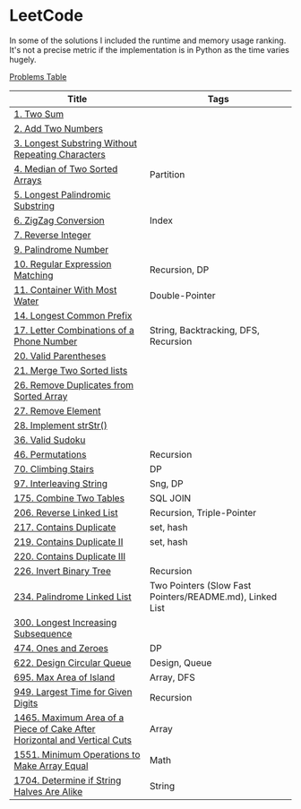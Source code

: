 # LeetCode

In some of the solutions I included the runtime and memory usage ranking. It's not a precise metric if the implementation is in Python as the time varies hugely.

[Problems Table](./Crawler/problems.md)

| Title                                                                                                                                                           | Tags                                                     |
| --------------------------------------------------------------------------------------------------------------------------------------------------------------- | -------------------------------------------------------- |
| [1. Two Sum](./Problems/1.Two-Sum/README.md)                                                                                                                    |                                                          |
| [2. Add Two Numbers](./Problems/2.Add-Two-Numbers/README.md)                                                                                                    |                                                          |
| [3. Longest Substring Without Repeating Characters](./Problems/3.Longest-Substring-Without-Repeating-Characters/README.md)                                      |                                                          |
| [4. Median of Two Sorted Arrays](./Problems/4.Median-of-Two-Sorted-Arrays/README.md)                                                                            | Partition                                                |
| [5. Longest Palindromic Substring](./Problems/5.Longest-Palindromic-Substring/README.md)                                                                        |                                                          |
| [6. ZigZag Conversion](./Problems/6.ZigZag-Conversion/README.md)                                                                                                | Index                                                    |
| [7. Reverse Integer](./Problems/7.Reverse-Integer/README.md)                                                                                                    |                                                          |
| [9. Palindrome Number](./Problems/9.Palindrome-Number/README.md)                                                                                                |                                                          |
| [10. Regular Expression Matching](./Problems/10.Regular-Expression-Matching/README.md)                                                                          | Recursion, DP                                            |
| [11. Container With Most Water](./Problems/11.Container-With-Most-Water/README.md)                                                                              | Double-Pointer                                           |
| [14. Longest Common Prefix](./Problems/14.Longest-Common-Prefix/README.md)                                                                                      |                                                          |
| [17. Letter Combinations of a Phone Number](./Problems/17.Letter-Combinations-of-a-Phone-Number/README.md)                                                      | String, Backtracking, DFS, Recursion                     |
| [20. Valid Parentheses](./Problems/20.Valid-Parentheses/README.md)                                                                                              |                                                          |
| [21. Merge Two Sorted lists](./Problems/21.Merge-Two-Sorted-lists/README.md)                                                                                    |                                                          |
| [26. Remove Duplicates from Sorted Array](./Problems/26.Remove-Duplicates-from-Sorted-Array/README.md)                                                          |                                                          |
| [27. Remove Element](./Problems/27.Remove-Element/README.md)                                                                                                    |                                                          |
| [28. Implement strStr()](./Problems/28.Implement-strStr()/README.md>)                                                                                                   |                                                          |
| [36. Valid Sudoku](./Problems/36.Valid-Sudoku/README.md)                                                                                                        |                                                          |
| [46. Permutations](./Problems/46.Permutations/README.md)                                                                                                        | Recursion                                                |
| [70. Climbing Stairs](./Problems/70.Climbing-Stairs/README.md)                                                                                                  | DP                                                       |
| [97. Interleaving String](./Problems/97.Interleaving-String/README.md)                                                                                                   | Sng, DP                                                  |
| [175. Combine Two Tables](./Problems/175.Combine-Two-Tables/README.md)                                                                                          | SQL JOIN                                                 |
| [206. Reverse Linked List](./Problems/206.Reverse-Linked-List/README.md)                                                                                        | Recursion, Triple-Pointer                                |
| [217. Contains Duplicate](./Problems/217.Contains-Duplicate/README.md)                                                                                          | set, hash                                                |
| [219. Contains Duplicate II](./Problems/219.Contains-Duplicate-II/README.md)                                                                                    | set, hash                                                |
| [220. Contains Duplicate III](./Problems/220.Contains-Duplicate-III/README.md)                                                                                  |                                                          |
| [226. Invert Binary Tree](./Problems/226.Invert-Binary-Tree/README.md)                                                                                          | Recursion                                                |
| [234. Palindrome Linked List](./Problems/234.Palindrome-Linked-List/README.md)                                                                                  | Two Pointers (Slow Fast Pointers/README.md), Linked List |
| [300. Longest Increasing Subsequence](./Problems/300.Longest-Increasing-Subsequence/README.md)                                                                  |                                                          |
| [474. Ones and Zeroes](./Problems/474.Ones-and-Zeroes/README.md)                                                                                                | DP                                                       |
| [622. Design Circular Queue](./Problems/622.Design-Circular-Queue/README.md)                                                                                    | Design, Queue                                            |
| [695. Max Area of Island](./Problems/695.Max-Area-of-Island/README.md)                                                                                          | Array, DFS                                               |
| [949. Largest Time for Given Digits](./Problems/949.Largest-Time-for-Given-Digits/README.md)                                                                    | Recursion                                                |
| [1465. Maximum Area of a Piece of Cake After Horizontal and Vertical Cuts](./Problems/1465.Maximum-Area-of-a-Piece-of-Cake-After-Horizontal-and-Vertical-Cuts/README.md) | Array                                                    |
| [1551. Minimum Operations to Make Array Equal](./Problems/1551.Minimum-Operations-to-Make-Array-Equal/README.md)                                                | Math                                                     |
| [1704. Determine if String Halves Are Alike](./Problems/1704.Determine-if-String-Halves-Are-Alike/README.md)                                                               | String                                                   |
